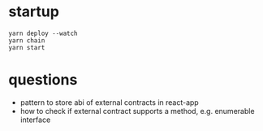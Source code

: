 # startup

```
yarn deploy --watch
yarn chain
yarn start
```

# questions

- pattern to store abi of external contracts in react-app
- how to check if external contract supports a method, e.g. enumerable interface